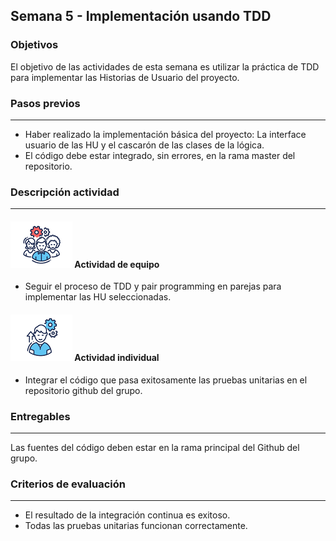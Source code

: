 ## Semana 5  - Implementación usando TDD

### Objetivos

El objetivo de las actividades de esta semana es utilizar la práctica de TDD para implementar las Historias de Usuario del proyecto.

### Pasos previos

---

* Haber realizado la implementación básica del proyecto: La interface usuario de las HU y el cascarón de las clases de la lógica. 
* El código debe estar integrado, sin errores, en la rama master del repositorio. 


### Descripción actividad
---
#### ![](./../../assets/images/grupo.png) Actividad de equipo
* Seguir el proceso de TDD y pair programming en parejas para implementar las HU seleccionadas.

#### ![](./../../assets/images/individuo.png) Actividad individual

* Integrar el código que pasa exitosamente las pruebas unitarias en el repositorio github del grupo.

### Entregables
---
Las fuentes del código deben estar en la rama principal del Github del grupo. 

### Criterios de evaluación
---
* El resultado de la integración continua es exitoso.
* Todas las pruebas unitarias funcionan correctamente. 
